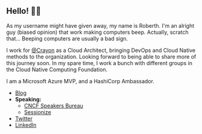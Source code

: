## Hello! 👨‍💻

As my username might have given away, my name is Roberth. I'm an alright guy (biased opinion) that work making computers beep. Actually, scratch that... Beeping computers are usually a bad sign.

I work for [@Crayon](https://github.com/crayon) as a Cloud Architect, bringing DevOps and Cloud Native methods to the organization. Looking forward to being able to share more of this journey soon. In my spare time, I work a bunch with different groups in the Cloud Native Computing Foundation.

I am a Microsoft Azure MVP, and a HashiCorp Ambassador.

* [Blog](https://robstr.dev)
* **Speaking:**
  * [CNCF Speakers Bureau](https://www.cncf.io/speaker/roberth/)
  * [Sessionize](https://sessionize.com/roberth-strand)
* [Twitter](https://twitter.com/roberthtweets)
* [LinkedIn](https://linkedin.com/in/roberthstrand)
